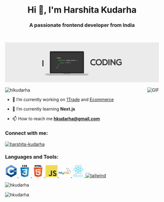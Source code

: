 <h1 align="center">Hi 👋, I'm Harshita Kudarha</h1>
<h3 align="center">A passionate frontend developer from India</h3>

<br/>

![logo](https://github.com/hkudarha/hkudarha/blob/main/banner.jpg)



<img align="right" alt="GIF" height="200px" src="https://media.tenor.com/IF2JdxzmyN4AAAAi/coding-girl.gif" />


<p align="left"> <img src="https://komarev.com/ghpvc/?username=hlkudarha&label=Profile%20views&color=0e75b6&style=flat" alt="hlkudarha" /> </p>

- 🔭 I’m currently working on [1Trade](https://github.com/hkudarha/1trade) and [Ecommerce](https://rudrakshya-printing-house.netlify.app/)

- 🌱 I’m currently learning **Next.js**

- 📫 How to reach me **hkudarha@gmail.com**

<h3 align="left">Connect with me:</h3>
<p align="left">
<a href="https://linkedin.com/in/harshita-kudarha" target="blank"><img align="center" src="https://raw.githubusercontent.com/rahuldkjain/github-profile-readme-generator/master/src/images/icons/Social/linked-in-alt.svg" alt="harshita-kudarha" height="30" width="40" /></a>
</p>

<h3 align="left">Languages and Tools:</h3>
<p align="left"> 
  
  <a href="https://www.w3schools.com/cpp/" target="_blank" rel="noreferrer"> <img src="https://raw.githubusercontent.com/devicons/devicon/master/icons/cplusplus/cplusplus-original.svg" alt="cplusplus" width="40" height="40" margin-left="20px"/> </a> 
  <a href="https://www.w3schools.com/css/" target="_blank" rel="noreferrer"> <img src="https://raw.githubusercontent.com/devicons/devicon/master/icons/css3/css3-original-wordmark.svg" alt="css3" width="40" height="40"/> </a>
  <a href="https://www.w3.org/html/" target="_blank" rel="noreferrer"> <img src="https://raw.githubusercontent.com/devicons/devicon/master/icons/html5/html5-original-wordmark.svg" alt="html5" width="40" height="40"/> </a>
  <a href="https://developer.mozilla.org/en-US/docs/Web/JavaScript" target="_blank" rel="noreferrer"> <img src="https://raw.githubusercontent.com/devicons/devicon/master/icons/javascript/javascript-original.svg" alt="javascript" width="40" height="40"/> </a> 
  <a href="https://www.mysql.com/" target="_blank" rel="noreferrer"> <img src="https://raw.githubusercontent.com/devicons/devicon/master/icons/mysql/mysql-original-wordmark.svg" alt="mysql" width="40" height="40"/> </a> 
  <a href="https://reactjs.org/" target="_blank" rel="noreferrer"> 
    <img src="https://raw.githubusercontent.com/devicons/devicon/master/icons/react/react-original-wordmark.svg" alt="react" width="40" height="40"/> </a>
  <a href="https://tailwindcss.com/" target="_blank" rel="noreferrer"> <img src="https://www.vectorlogo.zone/logos/tailwindcss/tailwindcss-icon.svg" alt="tailwind" width="40" height="40" /> </a> </p>

<p><img align="left" src="https://github-readme-stats.vercel.app/api/top-langs?username=hkudarha&show_icons=true&locale=en&layout=compact" alt="hkudarha" /></p>
<br/>

<p><img align="center" src="https://github-readme-streak-stats.herokuapp.com/?user=hkudarha&" alt="hkudarha" /></p>



